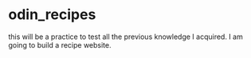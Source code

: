 # odin_recipes
this will be a practice to test all the previous knowledge I acquired.
I am going to build a recipe website.